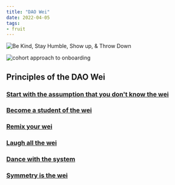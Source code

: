 ```yaml
---
title: "DAO Wei"
date: 2022-04-05
tags:
- fruit
---
```


![Be Kind, Stay Humble, Show up, & Throw Down](https://lh5.googleusercontent.com/WXcTUAAArRpEvGDMzFTR2HHDzMQEtDfq3GMDAh3ldjKItUNCRqFNUO1VvLgGgmpGJzPZP9VKQYnVPByl1De1Y6zE4tbzcRK5b8ElL4rpYcKIebuRYsyd8UyQ-QZFjCTFdY5-K7gb)

![cohort approach to onboarding](https://lh4.googleusercontent.com/ju9zPhZpVvBtpG69GJgXDBafKH1KJq3vrdZN1IbKfulh1_ggFc-KK43nlD9V4eYLq8Cz4MiQj0WwEv1uBHN7IriFGfSGy4SWtetEqa0PFHbX1SlFOeH25xgrnLB9HEJ-_m837O-9)



## Principles of the DAO Wei

### [Start with the assumption that you don't know the wei](/notes/Start%20with%20the%20assumption%20that%20you%20don't%20know%20the%20wei.md)

### [Become a student of the wei](/notes/Become%20a%20student%20of%20the%20wei.md)

### [Remix your wei](/notes/Remix%20your%20wei.md)

### [Laugh all the wei](/notes/Laugh%20all%20the%20wei.md)

### [Dance with the system](/notes/Dance%20with%20the%20system.md)

### [Symmetry is the wei](/notes/Symmetry%20is%20the%20wei.md)





